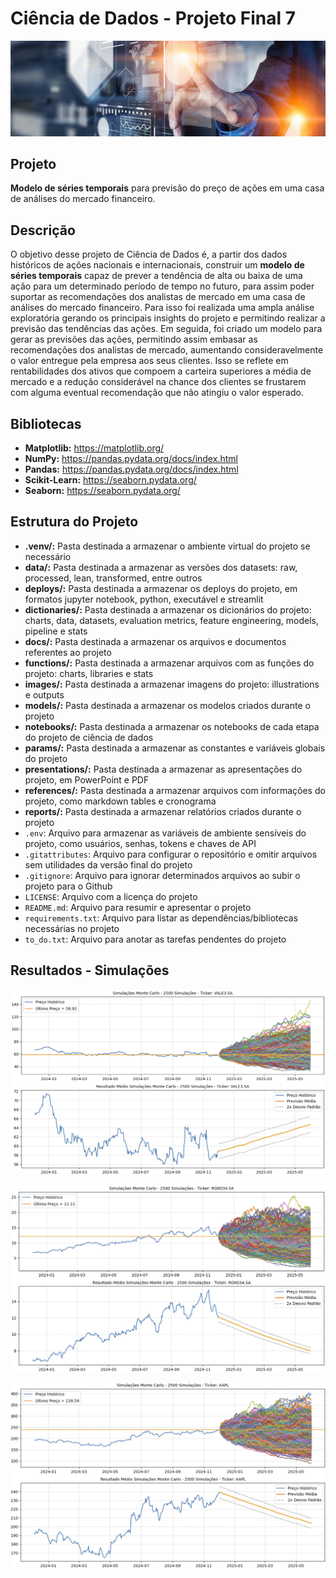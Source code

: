 # Ciência de Dados - Projeto Final 7

![Wallpaper](images/wallpaper.png)

## Projeto
**Modelo de séries temporais** para previsão do preço de ações em uma casa de análises do mercado financeiro.


## Descrição
O objetivo desse projeto de Ciência de Dados é, a partir dos dados históricos de ações nacionais e internacionais, construir um **modelo de séries temporais** capaz de prever a tendência de alta ou baixa de uma ação para um determinado período de tempo no futuro, para assim poder suportar as recomendações dos analistas de mercado em uma casa de análises do mercado financeiro. Para isso foi realizada uma ampla análise exploratória gerando os principais insights do projeto e permitindo realizar a previsão das tendências das ações. Em seguida, foi criado um modelo para gerar as previsões das ações, permitindo assim embasar as recomendações dos analistas de mercado, aumentando consideravelmente o valor entregue pela empresa aos seus clientes. Isso se reflete em rentabilidades dos ativos que compoem a carteira superiores a média de mercado e a redução considerável na chance dos clientes se frustarem com alguma eventual recomendação que não atingiu o valor esperado.


## Bibliotecas
- **Matplotlib:** https://matplotlib.org/
- **NumPy:** https://pandas.pydata.org/docs/index.html
- **Pandas:** https://pandas.pydata.org/docs/index.html
- **Scikit-Learn:** https://seaborn.pydata.org/
- **Seaborn:** https://seaborn.pydata.org/


## Estrutura do Projeto
- **.venv/:** Pasta destinada a armazenar o ambiente virtual do projeto se necessário
- **data/:** Pasta destinada a armazenar as versões dos datasets: raw, processed, lean, transformed, entre outros
- **deploys/:** Pasta destinada a armazenar os deploys do projeto, em formatos jupyter notebook, python, executável e streamlit
- **dictionaries/:** Pasta destinada a armazenar os dicionários do projeto: charts, data, datasets, evaluation metrics, feature engineering, models, pipeline e stats
- **docs/:** Pasta destinada a armazenar os arquivos e documentos referentes ao projeto
- **functions/:** Pasta destinada a armazenar arquivos com as funções do projeto: charts, libraries e stats
- **images/:** Pasta destinada a armazenar imagens do projeto: illustrations e outputs
- **models/:** Pasta destinada a armazenar os modelos criados durante o projeto
- **notebooks/:** Pasta destinada a armazenar os notebooks de cada etapa do projeto de ciência de dados
- **params/:** Pasta destinada a armazenar as constantes e variáveis globais do projeto
- **presentations/:** Pasta destinada a armazenar as apresentações do projeto, em PowerPoint e PDF
- **references/:** Pasta destinada a armazenar arquivos com informações do projeto, como markdown tables e cronograma
- **reports/:** Pasta destinada a armazenar relatórios criados durante o projeto
- `.env`: Arquivo para armazenar as variáveis de ambiente sensíveis do projeto, como usuários, senhas, tokens e chaves de API
- `.gitattributes`: Arquivo para configurar o repositório e omitir arquivos sem utilidades da versão final do projeto
- `.gitignore`: Arquivo para ignorar determinados arquivos ao subir o projeto para o Github
- `LICENSE`: Arquivo com a licença do projeto
- `README.md`: Arquivo para resumir e apresentar o projeto
- `requirements.txt`: Arquivo para listar as dependências/bibliotecas necessárias no projeto
- `to_do.txt`: Arquivo para anotar as tarefas pendentes do projeto


## Resultados - Simulações
![EDA_03](images/output_resultados_eda_03.png)

![EDA_04](images/output_resultados_eda_04.png)

![EDA_05](images/output_resultados_eda_05.png)